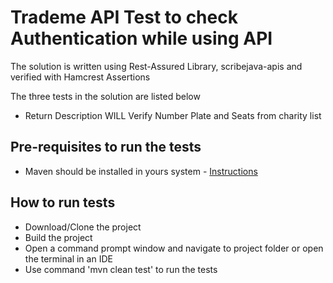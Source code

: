  # Trademe API Test to check Authentication while using API

The solution is written using Rest-Assured Library, scribejava-apis and verified with Hamcrest Assertions

The three tests in the solution are listed below
   
 * Return Description WILL Verify Number Plate and Seats from charity list
 
## Pre-requisites to run the tests
 * Maven should be installed in yours system - 
 [Instructions](https://maven.apache.org/install.html)

## How to run tests
 * Download/Clone the project
 * Build the project
 * Open a command prompt window and navigate to project folder or open the terminal in an IDE
 * Use command 'mvn clean test' to run the tests
